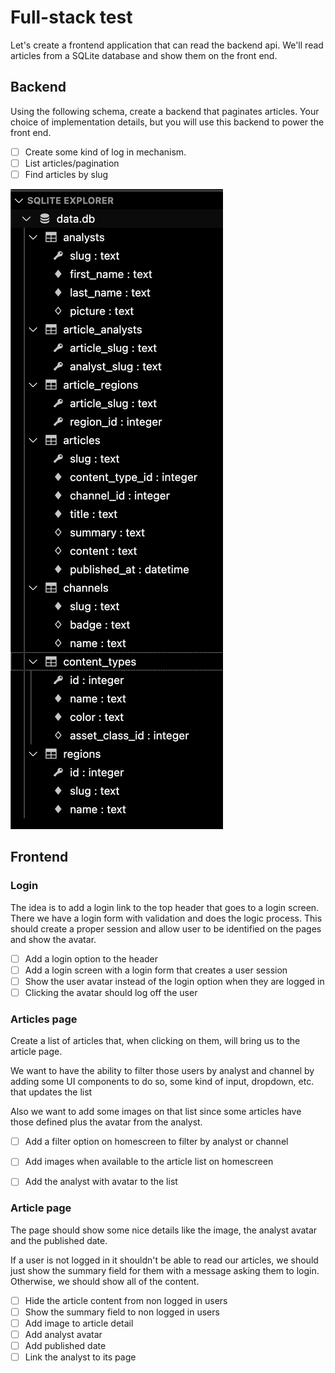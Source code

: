 # Full-stack test
Let's create a frontend application that can read the backend api. We'll read articles from a SQLite database and show them on the front end.

## Backend
Using the following schema, create a backend that paginates articles. Your choice of implementation details, but you will use this backend to power the front end.
- [ ] Create some kind of log in mechanism.
- [ ] List articles/pagination
- [ ] Find articles by slug

![schema](/schema.png)


## Frontend

### Login

The idea is to add a login link to the top header that goes to a login screen. There we have a login form with validation and does the logic process. This should create a proper session and allow user to be identified on the pages and show the avatar.

- [ ] Add a login option to the header
- [ ] Add a login screen with a login form that creates a user session
- [ ] Show the user avatar instead of the login option when they are logged in
- [ ] Clicking the avatar should log off the user

### Articles page

Create a list of articles that, when clicking on them, will bring us to the article page.

We want to have the ability to filter those users by analyst and channel by adding some UI components to do so, some kind of input, dropdown, etc. that updates the list

Also we want to add some images on that list since some articles have those defined plus the avatar from the analyst.

- [ ] Add a filter option on homescreen to filter by analyst or channel
- [ ] Add images when available to the article list on homescreen
- [ ] Add the analyst with avatar to the list


### Article page

The page should show some nice details like the image, the analyst avatar and the published date.

If a user is not logged in it shouldn't be able to read our articles, we should just show the summary field for them with a message asking them to login. Otherwise, we should show all of the content.

- [ ] Hide the article content from non logged in users
- [ ] Show the summary field to non logged in users
- [ ] Add image to article detail
- [ ] Add analyst avatar
- [ ] Add published date
- [ ] Link the analyst to its page
